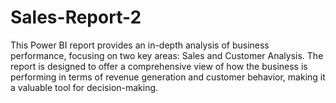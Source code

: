 # Sales-Report-2

This Power BI report provides an in-depth analysis of business performance, focusing on two key areas: Sales and Customer Analysis. The report is designed to offer a comprehensive view of how the business is performing in terms of revenue generation and customer behavior, making it a valuable tool for decision-making.
